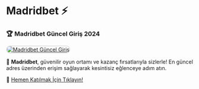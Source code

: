 # Madridbet ⚡

### 🏆 Madridbet Güncel Giriş 2024  

<a href="http://t.ly/MadridBETGIRIS" title="Madridbet Güncel Giriş" rel="nofollow">  
<img src="https://i.hizliresim.com/1d7hvuc.png" alt="Madridbet Güncel Giriş" style="max-width: 100%; border: 2px solid #ddd; border-radius: 10px;">  
</a>  

🎰 **Madridbet**, güvenilir oyun ortamı ve kazanç fırsatlarıyla sizlerle! En güncel adres üzerinden erişim sağlayarak kesintisiz eğlenceye adım atın.  

🔗 [Hemen Katılmak İçin Tıklayın!](http://t.ly/MadridBETGIRIS)
